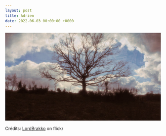 ```yaml
---
layout: post
title: Adrien
date: 2022-06-03 00:00:00 +0000
---
```


![Adrien](/images/2022-06-03.jpg)

Crédits: [LordBrakko](https://www.flickr.com/people/antoinemontel/) on flickr
